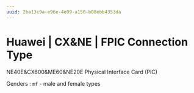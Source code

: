 ```yaml
---
uuid: 2ba13c9a-e96e-4e09-a150-b08ebb4353da
---
```

# Huawei | CX&NE | FPIC Connection Type

NE40E&CX600&ME60&NE20E Physical Interface Card (PIC)

Genders
: `mf` - male and female types
